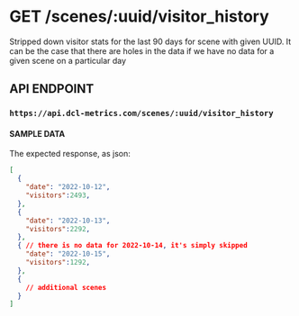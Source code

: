 # GET /scenes/:uuid/visitor_history

Stripped down visitor stats for the last 90 days for scene with given UUID. It
can be the case that there are holes in the data if we have no data for a given
scene on a particular day

## API ENDPOINT

### `https://api.dcl-metrics.com/scenes/:uuid/visitor_history`

#### SAMPLE DATA

The expected response, as json:

``` json
[
  {
    "date": "2022-10-12",
    "visitors":2493,
  },
  {
    "date": "2022-10-13",
    "visitors":2292,
  },
  { // there is no data for 2022-10-14, it's simply skipped
    "date": "2022-10-15",
    "visitors":1292,
  },
  {
    // additional scenes
  }
]
```
